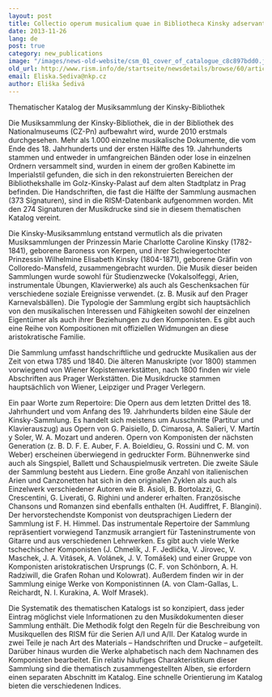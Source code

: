 ```yaml
---
layout: post
title: Collectio operum musicalium quae in Bibliotheca Kinsky adservantur
date: 2013-11-26
lang: de
post: true
category: new_publications
image: "/images/news-old-website/csm_01_cover_of_catalogue_c8c897bdd0.jpg"
old_url: http://www.rism.info/de/startseite/newsdetails/browse/60/article/64/collectio-operum-musicalium-quae-in-bibliotheca-kinsky-adservantur.html
email: Eliska.Sediva@nkp.cz
author: Eliška Šedivá
---
```


Thematischer Katalog der Musiksammlung der Kinsky-Bibliothek


Die Musiksammlung der Kinsky-Bibliothek, die in der Bibliothek des Nationalmuseums (CZ-Pn) aufbewahrt wird, wurde 2010 erstmals durchgesehen. Mehr als 1.000 einzelne musikalische Dokumente, die vom Ende des 18. Jahrhunderts und der ersten Hälfte des 19. Jahrhunderts stammen und entweder in umfangreichen Bänden oder lose in einzelnen Ordnern versammelt sind, wurden in einem der großen Kabinette im Imperialstil gefunden, die sich in den rekonstruierten Bereichen der Bibliothekshalle im Golz-Kinsky-Palast auf dem alten Stadtplatz in Prag befinden. Die Handschriften, die fast die Hälfte der Sammlung ausmachen (373 Sígnaturen), sind in die RISM-Datenbank aufgenommen worden. Mit den 274 Signaturen der Musikdrucke sind sie in diesem thematischen Katalog vereint.

Die Kinsky-Musiksammlung entstand vermutlich als die privaten Musiksammlungen der Prinzessin Marie Charlotte Caroline Kinsky (1782-1841), geborene Baroness von Kerpen, und ihrer Schwiegertochter Prinzessin Wilhelmine Elisabeth Kinsky (1804-1871), geborene Gräfin von Colloredo-Mansfeld, zusammengebracht wurden. Die Musik dieser beiden Sammlungen wurde sowohl für Studienzwecke (Vokalsolfeggi, Arien, instrumentale Übungen, Klavierwerke) als auch als Geschenksachen für verschiedene soziale Ereignisse verwendet. (z. B. Musik auf den Prager Karnevalsbällen). Die Typologie der Sammlung ergibt sich hauptsächlich von den musikalischen Interessen und Fähigkeiten sowohl der einzelnen Eigentümer als auch ihrer Beziehungen zu den Komponisten. Es gibt auch eine Reihe von Kompositionen mit offiziellen Widmungen an diese aristokratische Familie.

Die Sammlung umfasst handschriftliche und gedruckte Musikalien aus der Zeit von etwa 1785 und 1840. Die älteren Manuskripte (vor 1800) stammen vorwiegend von Wiener Kopistenwerkstätten, nach 1800 finden wir viele Abschriften aus Prager Werkstätten. Die Musikdrucke stammen hauptsächlich von Wiener, Leipziger und Prager Verlegern.

Ein paar Worte zum Repertoire: Die Opern aus dem letzten Drittel des 18. Jahrhundert und vom Anfang des 19. Jahrhunderts bilden eine Säule der Kinsky-Sammlung. Es handelt sich meistens um Ausschnitte (Partitur und Klavierauszug) aus Opern von G. Paisiello, D. Cimarosa, A. Salieri, V. Martín y Soler, W. A. Mozart und anderen. Opern von Komponisten der nächsten Generation (z. B. D. F. E. Auber, F. A. Boieldieu, G. Rossini und C. M. von Weber) erscheinen überwiegend in gedruckter Form. Bühnenwerke sind auch als Singspiel, Ballett und Schauspielmusik vertreten. Die zweite Säule der Sammlung besteht aus Liedern. Eine große Anzahl von italienischen Arien und Canzonetten hat sich in den originalen Zyklen als auch als Einzelwerk verschiedener Autoren wie B. Asioli, B. Bortolazzi, G. Crescentini, G. Liverati, G. Righini und anderer erhalten. Französische Chansons und Romanzen sind ebenfalls enthalten (H. Audiffret, F. Blangini). Der hervorstechendste Komponist von deutsprachigen Liedern der Sammlung ist F. H. Himmel. Das instrumentale Repertoire der Sammlung repräsentiert vorwiegend Tanzmusik arrangiert für Tasteninstrumente von Gitarre und aus verschiedenen Lehrwerken. Es gibt auch viele Werke tschechischer Komponisten (J. Chmelík, J. F. Jedlička, V. Jírovec, V. Maschek, J. A. Vitásek, A. Volánek, J. V. Tomášek) und einer Gruppe von Komponisten aristokratischen Ursprungs (C. F. von Schönborn, A. H. Radziwill, die Grafen Rohan und Kolowrat). Außerdem finden wir in der Sammlung einige Werke von Komponistinnen (A. von Clam-Gallas, L. Reichardt, N. I. Kurakina, A. Wolf Mrasek).

Die Systematik des thematischen Katalogs ist so konzipiert, dass jeder Eintrag möglichst viele Informationen zu den Musikdokumenten dieser Sammlung enthält. Die Methodik folgt den Regeln für die Beschreibung von Musikquellen des RISM für die Serien A/I und A/II. Der Katalog wurde in zwei Teile je nach Art des Materials – Handschriften und Drucke – aufgeteilt. Darüber hinaus wurden die Werke alphabetisch nach dem Nachnamen des Komponisten bearbeitet. Ein relativ häufiges Charakteristikum dieser Sammlung sind die thematisch zusammengestellten Alben, sie erfordern einen separaten Abschnitt im Katalog. Eine schnelle Orientierung im Katalog bieten die verschiedenen Indices.